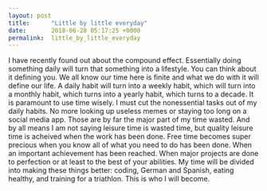 ```yaml
---
layout: post
title:      "Little by little everyday"
date:       2018-06-28 05:17:25 +0000
permalink:  little_by_little_everyday
---
```



I have recently found out about the compound effect. Essentially doing something daily will turn that something into a lifestyle. You can think about it defining you. We all know our time here is finite and what we do with it will define our life. A daily habit will turn into a weekly habit, which will turn into a monthly habit, which turns into a yearly habit, which turns to a decade. It is paramount to use time wisely. I must cut the nonessential tasks out of my daily habits. No more looking up useless memes or staying too long on a social media app. Those are by far the major part of my time wasted. And by all means I am not saying leisure time is wasted time, but quality leisure time is acheived when the work has been done. Free time becomes super precious when you know all of what you need to do has been done. When an important achievement has been reached. When major projects are done to perfection or at least to the best of your abilities. My time will be divided into making these things better: coding, German and Spanish, eating healthy, and training for a triathlon. This is who I will become. 


